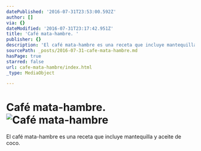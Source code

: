 ```yaml
---
datePublished: '2016-07-31T23:53:00.592Z'
author: []
via: {}
dateModified: '2016-07-31T23:17:42.951Z'
title: 'Café mata-hambre. '
publisher: {}
description: 'El café mata-hambre es una receta que incluye mantequilla y aceite de coco. '
sourcePath: _posts/2016-07-31-cafe-mata-hambre.md
hasPage: true
starred: false
url: cafe-mata-hambre/index.html
_type: MediaObject

---
```

# Café mata-hambre. ![Café mata-hambre](https://the-grid-user-content.s3-us-west-2.amazonaws.com/a0a65b55-46e0-4a59-86ea-d3715a1b4121.jpg)

El café mata-hambre es una receta que incluye mantequilla y aceite de coco.
